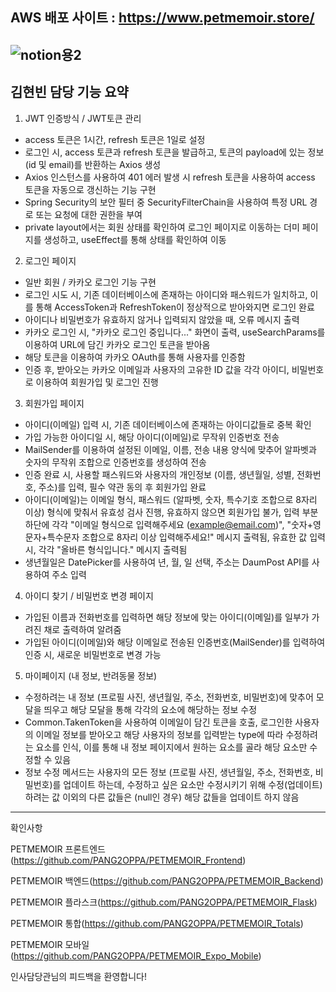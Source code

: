 ## AWS 배포 사이트 : https://www.petmemoir.store/
![notion용2](https://github.com/sonincheon/Doggo-frontend/assets/142462485/7b5170f2-9ee8-4909-a375-88005d807c9a)
---
## 김현빈 담당 기능 요약 ##

1. JWT 인증방식 / JWT토큰 관리
  - access 토큰은 1시간, refresh 토큰은 1일로 설정
  - 로그인 시, access 토큰과 refresh 토큰을 발급하고, 토큰의
    payload에 있는 정보 (id 및 email)를 반환하는 Axios 생성
  - Axios 인스턴스를 사용하여 401 에러 발생 시 refresh 토큰을 사용하여
    access 토큰을 자동으로 갱신하는 기능 구현
  - Spring Security의 보안 필터 중 SecurityFilterChain을 사용하여
    특정 URL 경로 또는 요청에 대한 권한을 부여
  - private layout에서는 회원 상태를 확인하여 로그인 페이지로 이동하는
    더미 페이지를 생성하고, useEffect를 통해 상태를 확인하여 이동

2. 로그인 페이지
  - 일반 회원 / 카카오 로그인 기능 구현
  - 로그인 시도 시, 기존 데이터베이스에 존재하는 아이디와 패스워드가 일치하고,
    이를 통해 AccessToken과 RefreshToken이 정상적으로 받아와지면 로그인 완료
  - 아이디나 비밀번호가 유효하지 않거나 입력되지 않았을 때, 오류 메시지 출력
  - 카카오 로그인 시, "카카오 로그인 중입니다..." 화면이 출력,
    useSearchParams를 이용하여 URL에 담긴 카카오 로그인 토큰을 받아옴
  - 해당 토큰을 이용하여 카카오 OAuth를 통해 사용자를 인증함
  - 인증 후, 받아오는 카카오 이메일과 사용자의 고유한 ID 값을 각각
    아이디, 비밀번호로 이용하여 회원가입 및 로그인 진행
    
3. 회원가입 페이지
  - 아이디(이메일) 입력 시, 기존 데이터베이스에 존재하는 아이디값들로 중복 확인
  - 가입 가능한 아이디일 시, 해당 아이디(이메일)로 무작위 인증번호 전송
  - MailSender를 이용하여 설정된 이메일, 이름, 전송 내용 양식에 맞추어
    알파벳과 숫자의 무작위 조합으로 인증번호를 생성하여 전송
  - 인증 완료 시, 사용할 패스워드와 사용자의 개인정보 (이름, 생년월일, 성별, 전화번호, 주소)를
    입력, 필수 약관 동의 후 회원가입 완료
  - 아이디(이메일)는 이메일 형식, 패스워드 (알파벳, 숫자, 특수기호 조합으로 8자리 이상) 형식에
    맞춰서 유효성 검사 진행, 유효하지 않으면 회원가입 불가, 입력 부분 하단에 각각
    "이메일 형식으로 입력해주세요 (example@email.com)", "숫자+영문자+특수문자 조합으로 8자리 이상 입력해주세요!"
    메시지 출력됨, 유효한 값 입력 시, 각각 "올바른 형식입니다." 메시지 출력됨
  - 생년월일은 DatePicker를 사용하여 년, 월, 일 선택, 주소는 DaumPost API를 사용하여 주소 입력

4. 아이디 찾기 / 비밀번호 변경 페이지
  - 가입된 이름과 전화번호를 입력하면 해당 정보에 맞는 아이디(이메일)를 일부가 가려진 채로 출력하여 알려줌
  - 가입된 아이디(이메일)와 해당 이메일로 전송된 인증번호(MailSender)를 입력하여 인증 시,
    새로운 비밀번호로 변경 가능


5. 마이페이지 (내 정보, 반려동물 정보)
  - 수정하려는 내 정보 (프로필 사진, 생년월일, 주소, 전화번호, 비밀번호)에 맞추어 모달을 띄우고
    해당 모달을 통해 각각의 요소에 해당하는 정보 수정
  - Common.TakenToken을 사용하여 이메일이 담긴 토큰을 호출, 로그인한 사용자의 이메일 정보를 받아오고
    해당 사용자의 정보를 입력받는 type에 따라 수정하려는 요소를 인식, 이를 통해 내 정보 페이지에서 원하는
    요소를 골라 해당 요소만 수정할 수 있음
  - 정보 수정 메서드는 사용자의 모든 정보 (프로필 사진, 생년월일, 주소, 전화번호, 비밀번호)를
    업데이트 하는데, 수정하고 싶은 요소만 수정시키기 위해 수정(업데이트)하려는 값 이외의
    다른 값들은 (null인 경우) 해당 값들을 업데이트 하지 않음

---
확인사항

PETMEMOIR 프론트엔드(https://github.com/PANG2OPPA/PETMEMOIR_Frontend)

PETMEMOIR 백엔드(https://github.com/PANG2OPPA/PETMEMOIR_Backend)

PETMEMOIR 플라스크(https://github.com/PANG2OPPA/PETMEMOIR_Flask)

PETMEMOIR 통합(https://github.com/PANG2OPPA/PETMEMOIR_Totals)

PETMEMOIR 모바일(https://github.com/PANG2OPPA/PETMEMOIR_Expo_Mobile)

인사담당관님의 피드백을 환영합니다!
